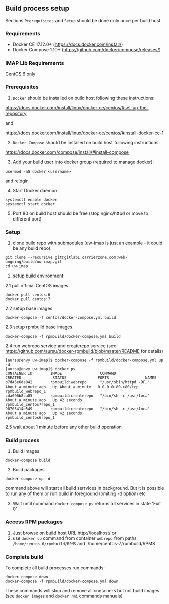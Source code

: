 ## Build process setup

Sections `Prerequisites` and `Setup` should be done only once per build host

### Requirements

* Docker CE 17.12.0+ (https://docs.docker.com/install/)
* Docker Compose 1.10+ (https://github.com/docker/compose/releases/)

### IMAP Lib Requirements

CentOS 6 only

### Prerequisites

1. `Docker` should be installed on build host following these instructions:

https://docs.docker.com/install/linux/docker-ce/centos/#set-up-the-repository

and

https://docs.docker.com/install/linux/docker-ce/centos/#install-docker-ce-1

2. `Docker Compose` should be installed on build host following instructions:

https://docs.docker.com/compose/install/#install-compose

3. Add your build user into docker group (required to manage docker):

```
usermod -aG docker <username>
```

and relogin

4. Start Docker daemon

```
systemctl enable docker
systemctl start docker
```

5. Port 80 on build host should be free (stop nginx/httpd or move to different
port)

### Setup

1. clone build repo with submodules (uw-imap is just an example - it could be
any build repo):
```
git clone --recursive git@gitlab1.carrierzone.com:web-ongoing/build/uw-imap.git
cd uw-imap
```

2. setup build environment:

2.1 pull official CentOS images
```
docker pull centos:6
docker pull centos:7
```

2.2 setup base images

```
docker-compose -f centos/docker-compose.yml build

```

2.3 setup rpmbuild base images

```
docker-compose -f rpmbuild/docker-compose.yml build
```

2.4 run webrepo service and createrepo service (see
https://github.com/aursu/docker-rpmbuild/blob/master/README for details)

```
[aursu@envy uw-imap]$ docker-compose -f rpmbuild/docker-compose.yml up -d
[aursu@envy uw-imap]$ docker ps
CONTAINER ID        IMAGE                 COMMAND                  CREATED              STATUS              PORTS                NAMES
b7d45e6da842        rpmbuild:webrepo      "/usr/sbin/httpd -DF…"   About a minute ago   Up About a minute   0.0.0.0:80->80/tcp   rpmbuild_webrepo_1
cda096b8ca05        rpmbuild:createrepo   "/bin/sh -c /usr/loc…"   About a minute ago   Up 42 seconds                            rpmbuild_centos7repo_1
90705414e549        rpmbuild:createrepo   "/bin/sh -c /usr/loc…"   About a minute ago   Up 42 seconds                            rpmbuild_centos6repo_1
```

2.5 wait about 1 minute before any other build operation

### Build process

1. Build images

```
docker-compose build
```

2. Build packages

```
docker-compose up -d
```

command above will start all build serrvices in background. But it is possible
to run any of them or run build in foreground (omiting -d option) etc

3. Wait until command `docker-compose ps` returns all services in state 'Exit 0'

### Access RPM packages

1. Just browse on build host URL http://localhost/ or
2. use `docker cp` command from container `webrepo` from paths
`/home/centos-6/rpmbuild/RPMS` and `/home/centos-7/rpmbuild/RPMS

### Complete build

To complete all build processes run commands:

```
docker-compose down
docker-compose -f rpmbuild/docker-compose.yml down
```
These commands will stop and remove all containers but not build images (see
`docker images` and `docker rmi` commands manuals)